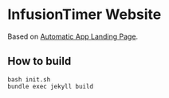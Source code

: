 # InfusionTimer Website

Based on [Automatic App Landing Page](https://github.com/emilbaehr/automatic-app-landing-page).

## How to build

```
bash init.sh
bundle exec jekyll build
```